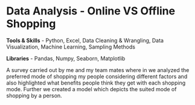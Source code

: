 # Data Analysis - Online VS Offline Shopping

**Tools & Skills** - Python, Excel, Data Cleaning & Wrangling, Data Visualization, Machine Learning, Sampling Methods

**Libraries** - Pandas, Numpy, Seaborn, Matplotlib

A survey carried out by me and my team mates where in we analyzed the preferred mode of shopping my people considering different factors  and also highlighted what benefits people think they get with each shopping mode. Further we created a model which depicts the suited mode of shopping by a person. 
